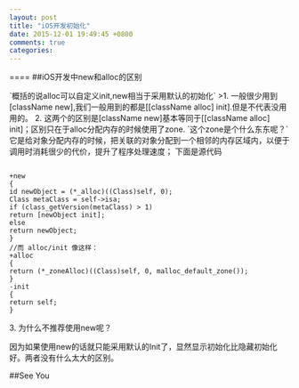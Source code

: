 ```yaml
---
layout: post
title: "iOS开发初始化"
date: 2015-12-01 19:49:45 +0800
comments: true
categories: 
---
```

====
##iOS开发中new和alloc的区别
<p>
`概括的说alloc可以自定义init,new相当于采用默认的初始化`
>1. 一般很少用到[className new],我们一般用到的都是[[className alloc] init].但是不代表没用用的。
2. 这两个的区别是[className new]基本等同于[[className alloc] init]；区别只在于alloc分配内存的时候使用了zone.
`这个zone是个什么东东呢？`
它是给对象分配内存的时候，把关联的对象分配到一个相邻的内存区域内，以便于调用时消耗很少的代价，提升了程序处理速度； 
下面是源代码
<pre><code>
+new 
{ 
id newObject = (*_alloc)((Class)self, 0); 
Class metaClass = self->isa; 
if (class_getVersion(metaClass) > 1) 
return [newObject init]; 
else 
return newObject; 
} 
//而 alloc/init 像这样： 
+alloc 
{ 
return (*_zoneAlloc)((Class)self, 0, malloc_default_zone());  
} 
-init 
{ 
return self; 
} 
</pre></code>
3. 为什么不推荐使用new呢？
<p>因为如果使用new的话就只能采用默认的Init了，显然显示初始化比隐藏初始化好。两者没有什么太大的区别。

##See You